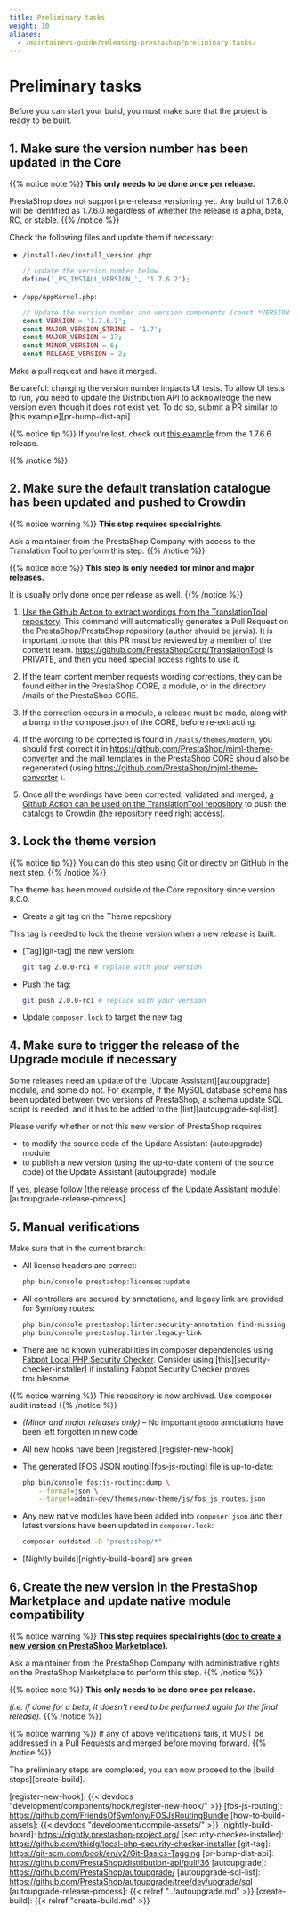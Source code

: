 ```yaml
---
title: Preliminary tasks
weight: 10
aliases:
  - /maintainers-guide/releasing-prestashop/preliminary-tasks/
---
```


# Preliminary tasks

Before you can start your build, you must make sure that the project is ready to be built.

## 1. Make sure the version number has been updated in the Core

{{% notice note %}}
**This only needs to be done once per release.**

PrestaShop does not support pre-release versioning yet. Any build of 1.7.6.0 will be identified as 1.7.6.0 regardless of whether the release is alpha, beta, RC, or stable.
{{% /notice %}}

Check the following files and update them if necessary:

* `/install-dev/install_version.php`:

    ```php
    // update the version number below
    define('_PS_INSTALL_VERSION_', '1.7.6.2');
    ```

* `/app/AppKernel.php`:

    ```php
    // Update the version number and version components (const *VERSION and the other one, which depends for patch or minor)
    const VERSION = '1.7.6.2';
    const MAJOR_VERSION_STRING = '1.7';
    const MAJOR_VERSION = 17;
    const MINOR_VERSION = 6;
    const RELEASE_VERSION = 2;
    ```

Make a pull request and have it merged.

Be careful: changing the version number impacts UI tests. To allow UI tests to run, you need to update the Distribution API to acknowledge the new version even though it does not exist yet. To do so, submit a PR similar to [this example][pr-bump-dist-api].

{{% notice tip %}}
If you're lost, check out [this example][bump-core-version-pr-example] from the 1.7.6.6 release.

[bump-core-version-pr-example]: https://github.com/PrestaShop/PrestaShop/pull/19980
{{% /notice %}}

## 2. Make sure the default translation catalogue has been updated and pushed to Crowdin

{{% notice warning %}}
**This step requires special rights.**

Ask a maintainer from the PrestaShop Company with access to the Translation Tool to perform this step.
{{% /notice %}}

{{% notice note %}}
**This step is only needed for minor and major releases.**

It is usually only done once per release as well.
{{% /notice %}}

1. [Use the Github Action to extract wordings from the TranslationTool repository](<https://github.com/PrestaShopCorp/TranslationTool/actions/workflows/create-default-catalog-pr.yml>). This command will automatically generates a Pull Request on the PrestaShop/PrestaShop repository (author should be jarvis). It is important to note that this PR must be reviewed by a member of the content team.
   <https://github.com/PrestaShopCorp/TranslationTool> is PRIVATE, and then you need special access rights to use it.

2. If the team content member requests wording corrections, they can be found either in the PrestaShop CORE, a module, or in the directory /mails of the PrestaShop CORE.

3. If the correction occurs in a module, a release must be made, along with a bump in the composer.json of the CORE, before re-extracting.

4. If the wording to be corrected is found in `/mails/themes/modern`, you should first correct it in <https://github.com/PrestaShop/mjml-theme-converter> and the mail templates in the PrestaShop CORE should also be regenerated (using <https://github.com/PrestaShop/mjml-theme-converter> ).

5. Once all the wordings have been corrected, validated and merged, [a Github Action can be used on the TranslationTool repository](https://github.com/PrestaShopCorp/TranslationTool/actions/workflows/push_catalog_to_crowdin.yml) to push the catalogs to Crowdin (the repository need right access).

## 3. Lock the theme version

{{% notice tip %}}
You can do this step using Git or directly on GitHub in the next step.
{{% /notice %}}

The theme has been moved outside of the Core repository since version 8.0.0.

* Create a git tag on the Theme repository

This tag is needed to lock the theme version when a new release is built.

* [Tag][git-tag] the new version:

    ```bash
    git tag 2.0.0-rc1 # replace with your version
    ```

* Push the tag:

    ```bash
    git push 2.0.0-rc1 # replace with your version
    ```

* Update `composer.lock` to target the new tag

## 4. Make sure to trigger the release of the Upgrade module if necessary

Some releases need an update of the [Update Assistant][autoupgrade] module, and some do not. For example, if the MySQL database schema has been updated between two versions of PrestaShop, a schema update SQL script is needed, and it has to be added to the [list][autoupgrade-sql-list].

Please verify whether or not this new version of PrestaShop requires

* to modify the source code of the Update Assistant (autoupgrade) module
* to publish a new version (using the up-to-date content of the source code) of the Update Assistant (autoupgrade) module

If yes, please follow [the release process of the Update Assistant module][autoupgrade-release-process].

## 5. Manual verifications

Make sure that in the current branch:

* All license headers are correct:
  
  ```bash
  php bin/console prestashop:licenses:update
  ```
  
* All controllers are secured by annotations, and legacy link are provided for Symfony routes:
  
  ```bash
  php bin/console prestashop:linter:security-annotation find-missing
  php bin/console prestashop:linter:legacy-link
  ```
  
* There are no known vulnerabilities in composer dependencies using [Fabpot Local PHP Security Checker][security-checker]. Consider using [this][security-checker-installer] if installing Fabpot Security Checker proves troublesome.

{{% notice warning %}}
This repository is now archived. Use composer audit instead
{{% /notice %}}
  
* _(Minor and major releases only)_ – No important `@todo` annotations have been left forgotten in new code

* All new hooks have been [registered][register-new-hook]

* The generated [FOS JSON routing][fos-js-routing] file is up-to-date:
  
  ```bash
  php bin/console fos:js-routing:dump \
      --format=json \
      --target=admin-dev/themes/new-theme/js/fos_js_routes.json
  ```

* Any new native modules have been added into `composer.json` and their latest versions have been updated in `composer.lock`:
  
  ```bash
  composer outdated -D "prestashop/*"
  ```

* [Nightly builds][nightly-build-board] are green

## 6. Create the new version in the PrestaShop Marketplace and update native module compatibility

{{% notice warning %}}
**This step requires special rights ([doc to create a new version on PrestaShop Marketplace](https://www.notion.so/prestashopcorp/Create-the-new-version-in-the-Addons-Marketplace-update-module-compatibility-c665ab0777204e2d95ce6df22b140747)).**

Ask a maintainer from the PrestaShop Company with administrative rights on the PrestaShop Marketplace to perform this step.
{{% /notice %}}

{{% notice note %}}
**This only needs to be done once per release.**

_(i.e. if done for a beta, it doesn't need to be performed again for the final release)._
{{% /notice %}}

{{% notice warning %}}
If any of above verifications fails, it MUST be addressed in a Pull Requests and merged before moving forward.
{{% /notice %}}

The preliminary steps are completed, you can now proceed to the [build steps][create-build].

[security-checker]: https://github.com/fabpot/local-php-security-checker
[register-new-hook]: {{< devdocs "development/components/hook/register-new-hook/" >}}
[fos-js-routing]: <https://github.com/FriendsOfSymfony/FOSJsRoutingBundle>
[how-to-build-assets]: {{< devdocs "development/compile-assets/" >}}
[nightly-build-board]: <https://nightly.prestashop-project.org/>
[security-checker-installer]: <https://github.com/thislg/local-php-security-checker-installer>
[git-tag]: <https://git-scm.com/book/en/v2/Git-Basics-Tagging>
[pr-bump-dist-api]: <https://github.com/PrestaShop/distribution-api/pull/36>
[autoupgrade]: <https://github.com/PrestaShop/autoupgrade/>
[autoupgrade-sql-list]: <https://github.com/PrestaShop/autoupgrade/tree/dev/upgrade/sql>
[autoupgrade-release-process]: {{< relref "../autoupgrade.md" >}}
[create-build]: {{< relref "create-build.md" >}}
